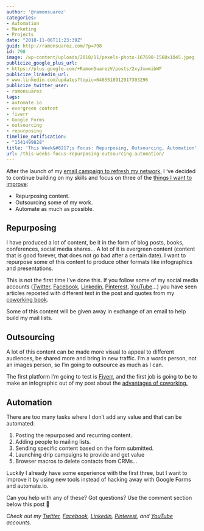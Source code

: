 ```yaml
---
author: '@ramonsuarez'
categories:
- Automation
- Marketing
- Projects
date: "2018-11-06T11:23:39Z"
guid: http://ramonsuarez.com/?p=798
id: 798
image: /wp-content/uploads/2018/11/pexels-photo-167698-1568x1045.jpeg
publicize_google_plus_url:
- https://plus.google.com/+RamonSuarezV/posts/2xyJxwmibWF
publicize_linkedin_url:
- www.linkedin.com/updates?topic=6465518912917303296
publicize_twitter_user:
- ramonsuarez
tags:
- automate.io
- evergreen content
- fiverr
- Google Forms
- outsourcing
- repurposing
timeline_notification:
- "1541499828"
title: 'This Week&#8217;s Focus: Repurposing, Outsourcing, Automation'
url: /this-weeks-focus-repurposing-outsourcing-automation/
---
```


After the launch of my [email campaign to refresh my network](http://ramonsuarez.com/the-email-segmentation-campaign-is-rolling/), I ‘ve decided to continue building on my skills and focus on three of the [things I want to improve](http://ramonsuarez.com/things-to-learn-and-improve-through-practice/):

- Repurposing content.
- Outsourcing some of my work.
- Automate as much as possible.

## Repurposing

I have produced a lot of content, be it in the form of blog posts, books, conferences, social media shares… A lot of it is evergreen content (content that is good forever, that does not go bad after a certain date). I want to repurpose some of this content to produce other formats like infographics and presentations.

This is not the first time I’ve done this. If you follow some of my social media accounts (*[T](https://twitter.com/ramonsuarez)*[witter](https://twitter.com/ramonsuarez), [Facebook](https://www.facebook.com/ramonsuarezdotcom), [Linkedin](https://www.linkedin.com/in/ramonsuarez/), [Pinterest](https://www.pinterest.com/ramonsuarez/), [YouTube](https://www.youtube.com/ramonsuarezv)…) you have seen articles reposted with different text in the post and quotes from my [coworking book](https://www.coworkinghandbook.com/?utm_source=ramonsuarez.com&utm_medium=post).

Some of this content will be given away in exchange of an email to help build my mail lists.

## Outsourcing

A lot of this content can be made more visual to appeal to different audiences, be shared more and bring in new traffic. I’m a words person, not an images person, so I’m going to outsource as much as I can.

The first platform I’m going to test is [Fiverr](http://www.fiverr.com/s2/6024be1e4a), and the first job is going to be to make an infographic out of my post about the [advantages of coworking.](https://www.coworkinghandbook.com/advantages-benefits-coworking-list/)

## Automation

There are too many tasks where I don’t add any value and that can be automated:

1. Posting the repurposed and recurring content.
2. Adding people to mailing lists.
3. Sending specific content based on the form submitted.
4. Launching drip campaigns to provide and get value
5. Browser macros to delete contacts from CRMs…

Luckily I already have some experience with the first three, but I want to improve it by using new tools instead of hacking away with Google Forms and automate.io.

Can you help with any of these? Got questions? Use the comment section below this post 🙂

*Check out my [Twitter](https://twitter.com/ramonsuarez), [Facebook](https://www.facebook.com/ramonsuarezdotcom), [Linkedin](https://www.linkedin.com/in/ramonsuarez/), [Pinterest](https://www.pinterest.com/ramonsuarez/), and [YouTube](https://www.youtube.com/ramonsuarezv) accounts.*